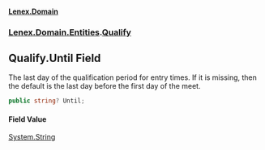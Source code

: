 #### [Lenex.Domain](index.md 'index')
### [Lenex.Domain.Entities](Lenex.Domain.Entities.md 'Lenex.Domain.Entities').[Qualify](Lenex.Domain.Entities.Qualify.md 'Lenex.Domain.Entities.Qualify')

## Qualify.Until Field

The last day of the qualification period for entry times. If it is missing, then the default is the last day before the first day of the meet.

```csharp
public string? Until;
```

#### Field Value
[System.String](https://docs.microsoft.com/en-us/dotnet/api/System.String 'System.String')